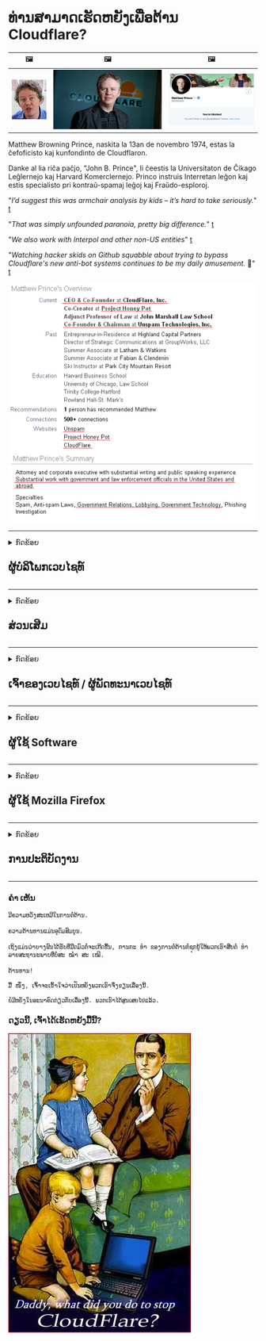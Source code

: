 # ທ່ານສາມາດເຮັດຫຍັງເພື່ອຕ້ານ Cloudflare?

| 🖼 | 🖼 | 🖼 |
| --- | --- | --- |
| ![](../image/matthew_prince_teen.jpg) | ![](../image/matthew_prince.jpg) | ![](../image/blockedbymatthewprince.jpg) |


Matthew Browning Prince, naskita la 13an de novembro 1974, estas la ĉefoficisto kaj kunfondinto de Cloudflaron.

Danke al lia riĉa paĉjo, "John B. Prince", li ĉeestis la Universitaton de Ĉikago Leĝlernejo kaj Harvard Komerclernejo.
Princo instruis Interretan leĝon kaj estis specialisto pri kontraŭ-spamaj leĝoj kaj Fraŭdo-esploroj.


"*I’d suggest this was armchair analysis by kids – it’s hard to take seriously.*" [t](https://www.theguardian.com/technology/2015/nov/19/cloudflare-accused-by-anonymous-helping-isis)

"*That was simply unfounded paranoia, pretty big difference.*"  [t](https://twitter.com/xxdesmus/status/992757936123359233)

"*We also work with Interpol and other non-US entities*" [t](https://twitter.com/eastdakota/status/1203028504184360960)

"*Watching hacker skids on Github squabble about trying to bypass Cloudflare's new anti-bot systems continues to be my daily amusement.* 🍿" [t](https://twitter.com/eastdakota/status/1273277839102656515)


![](../image/whoismp.jpg)

---


<details>
<summary>ກົດຂ້ອຍ

## ຜູ້ບໍລິໂພກເວບໄຊທ໌
</summary>


- ຖ້າເວັບໄຊທ໌ທີ່ທ່ານມັກໃຊ້ Cloudflare, ບອກພວກເຂົາວ່າຢ່າໃຊ້ Cloudflare.
  - Whining ໃນສື່ສັງຄົມເຊັ່ນເຟສບຸກ, Reddit, Twitter ຫຼື Mastodon ບໍ່ມີຄວາມແຕກຕ່າງຫຍັງເລີຍ. [ການກະທໍາແມ່ນດັງກວ່າ hashtags.](https://twitter.com/phyzonloop/status/1274132092490862594)
  - ພະຍາຍາມຕິດຕໍ່ຫາເຈົ້າຂອງເວັບໄຊທ໌້ຖ້າທ່ານຕ້ອງການໃຫ້ຕົວເອງມີປະໂຫຍດ.

[Cloudflare ກ່າວ](https://github.com/Eloston/ungoogled-chromium/issues/783):
```
ພວກເຮົາແນະ ນຳ ໃຫ້ທ່ານໄປຫາຜູ້ບໍລິຫານ ສຳ ລັບການບໍລິການສະເພາະຫລືສະຖານທີ່ທີ່ທ່ານ ດຳ ເນີນການແລະແລກປ່ຽນປະສົບການຂອງທ່ານ.
```

[ຖ້າທ່ານບໍ່ຖາມມັນ, ເຈົ້າຂອງເວັບໄຊທ໌ບໍ່ຮູ້ບັນຫານີ້.](../PEOPLE.md)

![](../image/liberapay.jpg)

[ຕົວຢ່າງທີ່ປະສົບຜົນ ສຳ ເລັດ](https://counterpartytalk.org/t/turn-off-cloudflare-on-counterparty-co-plz/164/5).<br>
ເຈົ້າມີປັນຫາບໍ່? [ຍົກສູງສຽງຂອງທ່ານດຽວນີ້.](https://github.com/maraoz/maraoz.github.io/issues/1) ຕົວຢ່າງຂ້າງລຸ່ມນີ້.

```
ທ່ານພຽງແຕ່ຊ່ວຍເຫຼືອການກວດສອບຂອງບໍລິສັດແລະການເຝົ້າລະວັງມະຫາຊົນ.
http://crimeflare.eu.org
```

```
ເວບໄຊທ໌ຂອງທ່ານແມ່ນຢູ່ໃນສວນເອກະຊົນຂອງ CloudFlare ທີ່ມີຄວາມເປັນສ່ວນຕົວ - ສວຍໃຊ້ ໜ້າ ທີ່.
http://crimeflare.eu.org
```

- ໃຊ້ເວລາບາງເວລາເພື່ອອ່ານນະໂຍບາຍຄວາມເປັນສ່ວນຕົວຂອງເວບໄຊທ໌.
  - ຖ້າເວັບໄຊທ໌ຢູ່ຫລັງ Cloudflare ຫຼືເວັບໄຊທ໌ແມ່ນໃຊ້ບໍລິການທີ່ເຊື່ອມຕໍ່ກັບ Cloudflare.

ມັນຕ້ອງອະທິບາຍວ່າ "Cloudflare" ແມ່ນຫຍັງ, ແລະຂໍອະນຸຍາດແບ່ງປັນຂໍ້ມູນຂອງທ່ານກັບ Cloudflare. ການບໍ່ເຮັດເຊັ່ນນັ້ນຈະສົ່ງຜົນໃຫ້ເກີດການລະເມີດຄວາມໄວ້ວາງໃຈແລະເວບໄຊທ໌ທີ່ຄວນຖາມ.

[ຕົວຢ່າງນະໂຍບາຍຄວາມເປັນສ່ວນຕົວທີ່ຍອມຮັບໄດ້ຢູ່ນີ້](https://archive.is/bDlTz) ("Subprocessors" > "Entity Name")

```
ຂ້ອຍໄດ້ອ່ານນະໂຍບາຍຄວາມເປັນສ່ວນຕົວຂອງເຈົ້າແລະຂ້ອຍບໍ່ສາມາດຊອກຫາ ຄຳ ສັບ Cloudflare.
ຂ້ອຍປະຕິເສດທີ່ຈະແບ່ງປັນຂໍ້ມູນກັບເຈົ້າຖ້າເຈົ້າຍັງສືບຕໍ່ປ້ອນຂໍ້ມູນຂອງຂ້ອຍໃຫ້ Cloudflare.
http://crimeflare.eu.org
```

ນີ້ແມ່ນຕົວຢ່າງຂອງນະໂຍບາຍຄວາມເປັນສ່ວນຕົວເຊິ່ງບໍ່ມີ ຄຳ ວ່າ Cloudflare.
[Liberland Jobs](https://archive.is/daKIr) [privacy policy](https://docsend.com/view/feiwyte):

![](../image/cfwontobey.jpg)

Cloudflare ມີນະໂຍບາຍຄວາມເປັນສ່ວນຕົວຂອງພວກເຂົາເອງ.
[Cloudflare ຮັກປະຊາຊົນ doxxing.](https://www.reddit.com/r/GamerGhazi/comments/2s64fe/be_wary_reporting_to_cloudflare/)

ນີ້ແມ່ນຕົວຢ່າງທີ່ດີ ສຳ ລັບແບບຟອມລົງທະບຽນຂອງເວບໄຊທ໌.
AFAIK, ເວັບໄຊທ໌ສູນເຮັດສິ່ງນີ້. ທ່ານຈະໄວ້ວາງໃຈພວກເຂົາບໍ?

```
ໂດຍການກົດປຸ່ມ "ລົງທະບຽນ XYZ", ທ່ານຕົກລົງເຫັນດີກັບເງື່ອນໄຂການໃຫ້ບໍລິການແລະຖະແຫຼງການຄວາມເປັນສ່ວນຕົວຂອງພວກເຮົາ.
ທ່ານຍັງຕົກລົງເຫັນດີທີ່ຈະແບ່ງປັນຂໍ້ມູນຂອງທ່ານກັບ Cloudflare ແລະຍັງເຫັນດີກັບຖະແຫຼງການຄວາມເປັນສ່ວນຕົວຂອງ cloudflare.
ຖ້າ Cloudflare ຮົ່ວຂໍ້ມູນຂອງທ່ານຫຼືຈະບໍ່ປ່ອຍໃຫ້ທ່ານເຊື່ອມຕໍ່ກັບເຊີບເວີຂອງພວກເຮົາ, ມັນບໍ່ແມ່ນຄວາມຜິດຂອງພວກເຮົາ. [*]

[ ລົງ​ທະ​ບຽນ ] [ ຂ້ອຍບໍ່ເຫັນດີ ນຳ ]
```
[*] [PEOPLE.md](../PEOPLE.md)


- ພະຍາຍາມຢ່າໃຊ້ບໍລິການຂອງພວກເຂົາ. ຈື່ໄວ້ວ່າທ່ານ ກຳ ລັງຖືກຕິດຕາມໂດຍ Cloudflare.
  - ["I'm in your TLS, sniffin' your passworz"](../image/iminurtls.jpg)

- ຄົ້ນຫາເວັບໄຊທ໌ອື່ນໆ. ມີທາງເລືອກແລະໂອກາດໃນອິນເຕີເນັດ!

- ຊັກຊວນ ໝູ່ ເພື່ອນຂອງທ່ານໃຫ້ໃຊ້ Tor ໃນແຕ່ລະມື້.
  - ການປິດບັງຊື່ຄວນເປັນມາດຕະຖານຂອງອິນເຕີເນັດເປີດ!
  - [ຈົ່ງສັງເກດວ່າໂຄງການ Tor ບໍ່ມັກໂຄງການນີ້.](../HISTORY.md)

</details>

------

<details>
<summary>ກົດຂ້ອຍ

## ສ່ວນເສີມ
</summary>

- ຖ້າໂປຣແກຣມທ່ອງເວັບຂອງທ່ານແມ່ນ Firefox, Tor Browser, ຫຼື Ungoogled Chromium ໃຊ້ ໜຶ່ງ ໃນສິ່ງທີ່ກ່າວມາຂ້າງລຸ່ມນີ້.
  - ຖ້າທ່ານຕ້ອງການເພີ່ມ add-on ໃໝ່ ອື່ນໆໃຫ້ຖາມກ່ຽວກັບມັນກ່ອນ.


| ຊື່ | ນັກພັດທະນາ | ສະ ໜັບ ສະ ໜູນ | ສາມາດບລັອກໄດ້ | ສາມາດແຈ້ງໃຫ້ຊາບ | Chrome |
| -------- | -------- | -------- | -------- | -------- | -------- |
| [Bloku Cloudflaron MITM-Atakon](../subfiles/about.bcma.md) | #Addon | [ ? ](http://crimeflare.eu.org/) | **ແມ່ນແລ້ວ**     | **ແມ່ນແລ້ວ**     |  **ແມ່ນແລ້ວ** |
| [Ĉu ligoj estas vundeblaj al MITM-atako?](../subfiles/about.ismm.md) | #Addon | [ ? ](http://crimeflare.eu.org/) | ບໍ່     | **ແມ່ນແລ້ວ**     |  **ແມ່ນແລ້ວ** |
| [Ĉu ĉi tiuj ligoj blokos Tor-uzanton?](../subfiles/about.isat.md) | #Addon | [ ? ](http://crimeflare.eu.org/) | ບໍ່     | **ແມ່ນແລ້ວ**     |  **ແມ່ນແລ້ວ** |
| [Block Cloudflare MITM Attack](https://trac.torproject.org/projects/tor/attachment/ticket/24351/block_cloudflare_mitm_attack-1.0.14.1-an%2Bfx.xpi)<br>[**DELETED BY TOR PROJECT**](../HISTORY.md) | nullius | [ ? ](../tool/block_cloudflare_mitm_fx), [Link](http://crimeflare.eu.org/) | **ແມ່ນແລ້ວ**     | **ແມ່ນແລ້ວ**     |  ບໍ່ |
| [TPRB](http://34ahehcli3epmhbu2wbl6kw6zdfl74iyc4vg3ja4xwhhst332z3knkyd.onion/) | Sw | [ ? ](http://34ahehcli3epmhbu2wbl6kw6zdfl74iyc4vg3ja4xwhhst332z3knkyd.onion/) | **ແມ່ນແລ້ວ**     | **ແມ່ນແລ້ວ**     |  ບໍ່ |
| [Detect Cloudflare](https://addons.mozilla.org/en-US/firefox/addon/detect-cloudflare/) | Frank Otto | [ ? ](https://github.com/traktofon/cf-detect) | ບໍ່     | **ແມ່ນແລ້ວ**     |  ບໍ່ |
| [True Sight](https://addons.mozilla.org/en-US/firefox/addon/detect-cloudflare-plus/) | claustromaniac | [ ? ](https://github.com/claustromaniac/detect-cloudflare-plus) | ບໍ່     | **ແມ່ນແລ້ວ**     |  ບໍ່ |
| [Which Cloudflare datacenter am I visiting?](https://addons.mozilla.org/en-US/firefox/addon/cf-pop/) | 依云 | [ ? ](https://github.com/lilydjwg/cf-pop) | ບໍ່     | **ແມ່ນແລ້ວ**     |  ບໍ່ |


- "Decentraleyes" ສາມາດຢຸດການເຊື່ອມຕໍ່ກັບ "CDNJS (Cloudflare)".
  - ມັນປ້ອງກັນການຮ້ອງຂໍຫຼາຍຢ່າງຈາກການເຂົ້າເຖິງເຄືອຂ່າຍ, ແລະໃຫ້ບໍລິການເອກະສານໃນທ້ອງຖິ່ນເພື່ອຮັກສາເວັບໄຊທ໌ຕ່າງໆຈາກການແຕກແຍກ.
  - ນັກພັດທະນາຕອບ: "[very concerning indeed](https://github.com/Synzvato/decentraleyes/issues/236#issuecomment-352049501)", "[widespread usage severely centralizes the web](https://github.com/Synzvato/decentraleyes/issues/251#issuecomment-366752049)"

- [ທ່ານຍັງສາມາດເອົາຫຼືບໍ່ໄວ້ວາງໃຈໃບຢັ້ງຢືນ Cloudflare ຈາກໃບຢັ້ງຢືນສິດອໍານາດຂອງທ່ານ (CA).](https://www.ssl.com/how-to/remove-root-certificate-firefox/)

</details>

------

<details>
<summary>ກົດຂ້ອຍ

## ເຈົ້າຂອງເວບໄຊທ໌ / ຜູ້ພັດທະນາເວບໄຊທ໌
</summary>


![](../image/word_cloudflarefree.jpg)

- ຢ່າໃຊ້ວິທີແກ້ໄຂ Cloudflare, ໄລຍະເວລາ.
  - ທ່ານສາມາດເຮັດໄດ້ດີກ່ວານັ້ນ, ແມ່ນບໍ? [ນີ້ແມ່ນວິທີການລຶບການສະ ໝັກ ໃຊ້, ແຜນການ, ໂດເມນຫລືບັນຊີ Cloudflare.](https://support.cloudflare.com/hc/en-us/articles/200167776-Removing-subscriptions-plans-domains-or-accounts)

| 🖼 | 🖼 |
| --- | --- |
| ![](../image/htmlalertcloudflare.jpg) | ![](../image/htmlalertcloudflare2.jpg) |

- ຕ້ອງການລູກຄ້າຫຼາຍບໍ? ທ່ານຮູ້ສິ່ງທີ່ຕ້ອງເຮັດ. Hint ແມ່ນ "ເສັ້ນຂ້າງເທິງ".
  - [ສະບາຍດີ, ທ່ານຂຽນວ່າ "ພວກເຮົາເອົາໃຈໃສ່ຄວາມເປັນສ່ວນຕົວຂອງທ່ານຢ່າງຈິງຈັງ" ແຕ່ຂ້າພະເຈົ້າໄດ້ຮັບຂໍ້ຜິດພາດ "403 Forbidden Anonymous Proxy ບໍ່ອະນຸຍາດ".](https://it.slashdot.org/story/19/02/19/0033255/stop-saying-we-take-your-privacy-and-security-seriously) ເປັນຫຍັງທ່ານຈຶ່ງຕັນ Tor Or VPN? ແລະເປັນຫຍັງທ່ານຈຶ່ງຂັດຂວາງອີເມວຊົ່ວຄາວ?

![](../image/anonexist.jpg)

- ການນໍາໃຊ້ Cloudflare ຈະເພີ່ມໂອກາດທີ່ຈະຫຼຸດລົງ. ນັກທ່ອງທ່ຽວບໍ່ສາມາດເຂົ້າເບິ່ງເວັບໄຊທ໌້ຂອງທ່ານໄດ້ຖ້າວ່າເຄື່ອງແມ່ຂ່າຍຂອງທ່ານຫຼຸດລົງຫຼື Cloudflare ຫຼຸດລົງ.
  - [ທ່ານເຄີຍຄິດວ່າ Cloudflare ບໍ່ເຄີຍລົ້ມລົງບໍ?](https://www.ibtimes.com/cloudflare-down-not-working-sites-producing-504-gateway-timeout-errors-2618008) [Another](https://twitter.com/Jedduff/status/1097875615997399040) [sample](https://twitter.com/search?f=tweets&vertical=default&q=Cloudflare%20is%20having%20problems). [Need more](../PEOPLE.md)?

![](../image/cloudflareinternalerror.jpg)

- ການໃຊ້ Cloudflare ເພື່ອເປັນຕົວແທນໃຫ້ "ບໍລິການ API" ຂອງທ່ານ, "ໂປແກຼມປັບປຸງໂປແກຼມໂປແກຼມອັບເດດໂປແກຼມ" ຫຼື "ອາຫານ RSS" ຈະເປັນອັນຕະລາຍຕໍ່ລູກຄ້າຂອງທ່ານ. ລູກຄ້າໄດ້ໂທຫາທ່ານແລະເວົ້າວ່າ "ຂ້ອຍບໍ່ສາມາດໃຊ້ API ຂອງເຈົ້າອີກຕໍ່ໄປ", ແລະເຈົ້າກໍ່ບໍ່ຮູ້ວ່າຈະມີຫຍັງເກີດຂື້ນ. Cloudflare ສາມາດສະກັດກັ້ນລູກຄ້າຂອງທ່ານຢ່າງງຽບໆ. ທ່ານຄິດວ່າມັນບໍ່ເປັນຫຍັງບໍ?
  - ມີລູກຄ້າຜູ້ອ່ານ RSS ຫຼາຍຄົນແລະບໍລິການ online Reader RSS. ເປັນຫຍັງທ່ານຈຶ່ງເຜີຍແຜ່ອາຫານ RSS ຖ້າທ່ານບໍ່ອະນຸຍາດໃຫ້ຄົນມາສະ ໝັກ?

![](../image/rssfeedovercf.jpg)

- ທ່ານຕ້ອງການໃບຢັ້ງຢືນ HTTPS ບໍ? ໃຊ້ "Let's Encrypt" ຫຼືພຽງແຕ່ຊື້ມັນຈາກບໍລິສັດ CA.

- ທ່ານຕ້ອງການ server DNS ບໍ? ບໍ່ສາມາດຕັ້ງຄ່າເຊີຟເວີຂອງທ່ານເອງບໍ? ແນວໃດກ່ຽວກັບພວກມັນ: [Hurricane Electric Free DNS](https://dns.he.net/), [Dyn.com](https://dyn.com/dns/), [1984 Hosting](https://www.1984hosting.com/), [Afraid.Org (ຜູ້ບໍລິຫານຈະລຶບບັນຊີຂອງທ່ານຖ້າທ່ານໃຊ້ TOR)](https://freedns.afraid.org/)

- ຊອກຫາບໍລິການໂຮດຕິ້ງບໍ? ຟຣີເທົ່ານັ້ນບໍ? ແນວໃດກ່ຽວກັບພວກມັນ: [Onion Service](http://vww6ybal4bd7szmgncyruucpgfkqahzddi37ktceo3ah7ngmcopnpyyd.onion/en/security/network-security/tor/onionservices-best-practices), [Free Web Hosting Area](https://freewha.com/), [Autistici/Inventati Web Site Hosting](https://www.autinv5q6en4gpf4.onion/services/website), [Github Pages](https://pages.github.com/), [Surge](https://surge.sh/)
  - [ທາງເລືອກໃນການ Cloudflare](../subfiles/cloudflare-alternatives.md)

- ທ່ານ ກຳ ລັງໃຊ້ "cloudflare-ipfs.com" ບໍ? [ທ່ານຮູ້ບໍວ່າ Cloudflare IPFS ບໍ່ດີບໍ?](../PEOPLE.md)

- ຕິດຕັ້ງ Firewall Web Application ເຊັ່ນ OWASP ແລະ Fail2Ban ໃນ server ຂອງທ່ານແລະ ກຳ ນົດມັນໃຫ້ຖືກຕ້ອງ.
  - ການສະກັດກັ້ນ Tor ບໍ່ແມ່ນທາງອອກ. ຢ່າລົງໂທດທຸກຄົນ ສຳ ລັບຜູ້ໃຊ້ທີ່ບໍ່ດີນ້ອຍໆ.

- ປ່ຽນເສັ້ນທາງຫລືສະກັດຜູ້ໃຊ້ "Cloudflare Warp" ຈາກການເຂົ້າເຖິງເວັບໄຊທ໌ຂອງທ່ານ. ແລະໃຫ້ເຫດຜົນຖ້າທ່ານສາມາດ.

> ລາຍຊື່ IP: "[ລະດັບ IP ຂອງ Cloudflare ໃນປະຈຸບັນ](cloudflare_inc/)"

> A: ພຽງແຕ່ກີດຂວາງພວກມັນ

```
server {
...
deny 173.245.48.0/20;
deny 103.21.244.0/22;
deny 103.22.200.0/22;
deny 103.31.4.0/22;
deny 141.101.64.0/18;
deny 108.162.192.0/18;
deny 190.93.240.0/20;
deny 188.114.96.0/20;
deny 197.234.240.0/22;
deny 198.41.128.0/17;
deny 162.158.0.0/15;
deny 104.16.0.0/12;
deny 172.64.0.0/13;
deny 131.0.72.0/22;
deny 2400:cb00::/32;
deny 2606:4700::/32;
deny 2803:f800::/32;
deny 2405:b500::/32;
deny 2405:8100::/32;
deny 2a06:98c0::/29;
deny 2c0f:f248::/32;
...
}
```

> B: ປ່ຽນເສັ້ນທາງໄປຫາ ໜ້າ ເຕືອນ

```
http {
...
geo $iscf {
default 0;
173.245.48.0/20 1;
103.21.244.0/22 1;
103.22.200.0/22 1;
103.31.4.0/22 1;
141.101.64.0/18 1;
108.162.192.0/18 1;
190.93.240.0/20 1;
188.114.96.0/20 1;
197.234.240.0/22 1;
198.41.128.0/17 1;
162.158.0.0/15 1;
104.16.0.0/12 1;
172.64.0.0/13 1;
131.0.72.0/22 1;
2400:cb00::/32 1;
2606:4700::/32 1;
2803:f800::/32 1;
2405:b500::/32 1;
2405:8100::/32 1;
2a06:98c0::/29 1;
2c0f:f248::/32 1;
}
...
}

server {
...
if ($iscf) {rewrite ^ https://example.com/cfwsorry.php;}
...
}

<?php
header('HTTP/1.1 406 Not Acceptable');
echo <<<CLOUDFLARED
Thank you for visiting ourwebsite.com!<br />
We are sorry, but we can't serve you because your connection is being intercepted by Cloudflare.<br />
Please read http://crimeflare.eu.org for more information.<br />
CLOUDFLARED;
die();
```

- ຕັ້ງຄ່າ Tor Onion Service ຫລື I2P insite ຖ້າທ່ານເຊື່ອໃນອິດສະລະພາບແລະຍິນດີຕ້ອນຮັບຜູ້ໃຊ້ທີ່ບໍ່ລະບຸຊື່.

- ຂໍ ຄຳ ແນະ ນຳ ຈາກຜູ້ປະຕິບັດງານເວບໄຊທ໌ Clearnet / Tor ຄູ່ອື່ນໆແລະສ້າງ ໝູ່ ທີ່ບໍ່ຮູ້ຈັກ!

</details>

------

<details>
<summary>ກົດຂ້ອຍ

## ຜູ້ໃຊ້ Software
</summary>


- Discord ກຳ ລັງໃຊ້ CloudFlare. ທາງເລືອກອື່ນບໍ? ພວກເຮົາແນະ ນຳ [**Briar** (Android)](https://f-droid.org/en/packages/org.briarproject.briar.android/), [Ricochet (PC)](https://ricochet.im/), [Tox + Tor (Android/PC)](https://tox.chat/download.html)
  - Briar ປະກອບມີ daemon Tor ດັ່ງນັ້ນທ່ານບໍ່ ຈຳ ເປັນຕ້ອງຕິດຕັ້ງ Orbot.
  - ນັກພັດທະນາ Qwtch, Open ຄວາມເປັນສ່ວນຕົວ, ໄດ້ລົບລ້າງໂຄງການ stop_cloudflare ຈາກບໍລິການ git ຂອງພວກເຂົາໂດຍບໍ່ຕ້ອງແຈ້ງ.

- ຖ້າທ່ານໃຊ້ Debian GNU / Linux, ຫລືອະນຸພັນໃດໆ, ລົງທະບຽນ: [bug #831835](https://bugs.debian.org/cgi-bin/bugreport.cgi?bug=831835). ແລະຖ້າທ່ານສາມາດ, ຊ່ວຍກວດພິສູດຄວາມຜິດປົກກະຕິ, ແລະຊ່ວຍໃຫ້ຜູ້ດູແລຮັກສາຂໍ້ສະຫຼຸບທີ່ຖືກຕ້ອງວ່າມັນຄວນຈະຍອມຮັບຫຼືບໍ່.

- ແນະ ນຳ ຕົວທ່ອງເວັບເຫລົ່ານີ້ສະ ເໝີ.

| ຊື່ | ນັກພັດທະນາ | ສະ ໜັບ ສະ ໜູນ | ຄຳ ເຫັນ |
| -------- | -------- | -------- | -------- |
| [Ungoogled-Chromium](https://ungoogled-software.github.io/ungoogled-chromium-binaries/) | Eloston | [ ? ](https://github.com/Eloston/ungoogled-chromium) | PC (Win, Mac, Linux)  _!Tor_ |
| [Bromite](https://www.bromite.org/fdroid) | Bromite | [ ? ](https://github.com/bromite/bromite/issues) | Android  _!Tor_ |
| [Tor Browser](https://www.torproject.org/download/) | Tor Project | [ ? ](https://support.torproject.org/) | PC (Win, Mac, Linux)  _Tor_|
| [Tor Browser Android](https://www.torproject.org/download/) | Tor Project | [ ? ](https://support.torproject.org/) | Android  _Tor_|
| [Onion Browser](https://itunes.apple.com/us/app/onion-browser/id519296448?mt=8) | Mike Tigas | [ ? ](https://github.com/OnionBrowser/OnionBrowser/issues) | Apple iOS  _Tor_|
| [GNU/Icecat](https://www.gnu.org/software/gnuzilla/) | GNU | [ ? ](https://www.gnu.org/software/gnuzilla/) | PC (Linux) |
| [IceCatMobile](https://f-droid.org/en/packages/org.gnu.icecat/) | GNU | [ ? ](https://lists.gnu.org/mailman/listinfo/bug-gnuzilla) | Android |
| [Iridium Browser](https://iridiumbrowser.de/about/) | Iridium | [ ? ](https://github.com/iridium-browser/iridium-browser/) | PC (Win, Mac, Linux, OpenBSD) |


ຄວາມເປັນສ່ວນຕົວຂອງຊອບແວອື່ນໆແມ່ນບໍ່ສົມບູນ. ນີ້ບໍ່ໄດ້ ໝາຍ ຄວາມວ່າໂປຣແກຣມທ່ອງເວັບ Tor ແມ່ນ "ສົມບູນແບບ".
ມັນບໍ່ມີຄວາມປອດໄພ 100% ຫລືຄວາມເປັນສ່ວນຕົວ 100% ໃນອິນເຕີເນັດແລະເຕັກໂນໂລຢີ.

- ບໍ່ຕ້ອງການໃຊ້ Tor ບໍ? ທ່ານສາມາດໃຊ້ໂປແກຼມ browser ໃດກໍ່ໄດ້ດ້ວຍ Tor daemon.
  - [ໃຫ້ສັງເກດວ່າໂຄງການ Tor ບໍ່ມັກແບບນີ້.](https://support.torproject.org/tbb/tbb-9/) ໃຊ້ Tor Browser ຖ້າທ່ານສາມາດເຮັດໄດ້.
- [ວິທີການໃຊ້ Chromium ກັບ Tor](../subfiles/chromium_tor.md)


ໃຫ້ເວົ້າກ່ຽວກັບຄວາມເປັນສ່ວນຕົວຂອງຊອບແວອື່ນໆ.

- [ຖ້າທ່ານຕ້ອງການໃຊ້ Firefox ແທ້ໆ, ເລືອກ "Firefox ESR".](https://www.mozilla.org/en-US/firefox/organizations/)
  - [Firefox - Spyware Watchdog](https://spyware.neocities.org/articles/firefox.html)
  - [Firefox ປະຕິເສດ ຄຳ ເວົ້າທີ່ບໍ່ເສຍຄ່າ, ຫ້າມ ຄຳ ເວົ້າທີ່ບໍ່ເສຍຄ່າ](https://web.archive.org/web/20200423010026/https://reclaimthenet.org/firefox-rejects-free-speech-bans-free-speech-commenting-plugin-dissenter-from-its-extensions-gallery/)
  - ["100+ downvotes. ມັນເບິ່ງຄືວ່າຢາກຂໍໃຫ້ບໍລິສັດຊອບແວຕິດກັບ ... ຊອບແວແມ່ນພຽງແຕ່ຫຼາຍເກີນໄປໃນມື້ນີ້."](https://old.reddit.com/r/firefox/comments/gutdiw/weve_got_work_to_do_the_mozilla_blog/fslbbb6/)
  - [ເອີ, ເປັນຫຍັງ Firefox ຈຶ່ງສະແດງການເຊື່ອມຕໍ່ທີ່ໄດ້ຮັບການສະ ໜັບ ສະ ໜູນ ໃນແຖບ URL ຂອງຂ້ອຍ?](https://www.reddit.com/r/firefox/comments/jybx2w/uh_why_is_firefox_showing_me_sponsored_links_in/)
  - [Mozilla - Devil Incarnate](https://digdeeper.neocities.org/ghost/mozilla.html)

- [ຈື່ໄວ້ວ່າ Mozilla ກຳ ລັງໃຊ້ບໍລິການ Cloudflare.](https://www.robtex.com/dns-lookup/www.mozilla.org) [ພວກເຂົາຍັງໃຊ້ບໍລິການ DNS ຂອງ Cloudflare ໃນຜະລິດຕະພັນຂອງພວກເຂົາ.](https://www.theregister.co.uk/2018/03/21/mozilla_testing_dns_encryption/)

- [Mozilla ປະຕິເສດປີ້ຍົນນີ້ຢ່າງເປັນທາງການ.](https://bugzilla.mozilla.org/show_bug.cgi?id=1426618)

- [Firefox Focus ເປັນເລື່ອງຕະຫລົກ.](https://github.com/mozilla-mobile/focus-android/issues/1743) [ພວກເຂົາສັນຍາວ່າຈະປິດ telemetry ແຕ່ພວກເຂົາປ່ຽນມັນ.](https://github.com/mozilla-mobile/focus-android/issues/4210)

- [ນັກພັດທະນາ PaleMoon / Basilisk ຮັກ Cloudflare.](https://github.com/mozilla-mobile/focus-android/issues/1743#issuecomment-345993097)
  - [Archive Server ຂອງ Pale Moon ໄດ້ຖືກແຮັກແລະເຜີຍແຜ່ມັນແວເປັນເວລາ 18 ເດືອນ](https://www.reddit.com/r/privacytoolsIO/comments/cc808y/pale_moons_archive_server_hacked_and_spread/)
  - ລາວຍັງກຽດຊັງຜູ້ໃຊ້ Tor - "[ປ່ອຍໃຫ້ມັນເປັນສັດຕູຕໍ່ Tor. ຂ້ອຍຄິດວ່າສະຖານທີ່ສ່ວນໃຫຍ່ຄວນເປັນສັດຕູຕໍ່ Tor ພິຈາລະນາປັດໄຈການລ່ວງລະເມີດທີ່ສູງທີ່ສຸດຂອງມັນ.](https://github.com/yacy/yacy_search_server/issues/314#issuecomment-565932097)"

- [Waterfox ມີບັນຫາ "ໂທລະສັບກັບບ້ານ" ທີ່ຮ້າຍແຮງ](https://spyware.neocities.org/articles/waterfox.html)

- [Google Chrome ແມ່ນສະປາຍແວ.](https://www.gnu.org/proprietary/malware-google.en.html)
  - [Google ແບ່ງປັນກິດຈະ ກຳ ຂອງທ່ານ.](https://spyware.neocities.org/articles/chrome.html)

- [SRWare Iron ເຮັດໃຫ້ມີການເຊື່ອມຕໍ່ກັບໂທລະສັບຫລາຍເກີນໄປ.](https://spyware.neocities.org/articles/iron.html) ມັນຍັງເຊື່ອມຕໍ່ກັບໂດເມນ google.

- [Brave Browser whitelist ຜູ້ຕິດຕາມເຟສບຸກ / Twitter.](https://www.bleepingcomputer.com/news/security/facebook-twitter-trackers-whitelisted-by-brave-browser/)
  - [ນີ້ແມ່ນບັນຫາຫຼາຍ.](https://spyware.neocities.org/articles/brave.html)
  - [ບັດປະສົມພັນທະມິດ binance](https://twitter.com/cryptonator1337/status/1269594587716374528)

- [Microsoft Edge ຊ່ວຍໃຫ້ Facebook ສາມາດແລ່ນ Flash code ຢູ່ເບື້ອງຫຼັງຂອງຜູ້ໃຊ້.](https://www.zdnet.com/article/microsoft-edge-lets-facebook-run-flash-code-behind-users-backs/)

- [Vivaldi ບໍ່ເຄົາລົບຄວາມເປັນສ່ວນຕົວຂອງທ່ານ.](https://spyware.neocities.org/articles/vivaldi.html)

- [ລະດັບສະປາຍແວ spyware: ສູງທີ່ສຸດ](https://spyware.neocities.org/articles/opera.html)

- Apple iOS: [ທ່ານບໍ່ຄວນໃຊ້ລະບົບ iOS ເລີຍ, ສ່ວນໃຫຍ່ແມ່ນຍ້ອນມັນເປັນມັນແວ.](https://www.gnu.org/proprietary/malware-apple.html)

ເພາະສະນັ້ນພວກເຮົາຂໍແນະ ນຳ ຕາຕະລາງຂ້າງເທິງເທົ່ານັ້ນ. ບໍ່​ມີ​ຫຍັງ​ອີກ.

</details>

------

<details>
<summary>ກົດຂ້ອຍ

## ຜູ້ໃຊ້ Mozilla Firefox
</summary>


- "Firefox Nightly" ຈະສົ່ງຂໍ້ມູນລະດັບ debug ໄປຫາ server ຂອງ Mozilla ໂດຍບໍ່ຕ້ອງເລືອກວິທີການ.
  - [ເຊີຟເວີ Mozilla ກຳ ລັງຖືກ Cloudflare](https://www.digwebinterface.com/?hostnames=www.mozilla.org%0D%0Amozilla.cloudflare-dns.com&type=&ns=resolver&useresolver=8.8.4.4&nameservers=)

- ມັນເປັນໄປໄດ້ທີ່ຈະຫ້າມ Firefox ເຊື່ອມຕໍ່ກັບເຊີບເວີ Mozilla.
  - [ຄູ່ມືກ່ຽວກັບແບບແຜນນະໂຍບາຍຂອງ Moz](https://github.com/mozilla/policy-templates/blob/master/README.md)
  - ຈື່ໄວ້ວ່າເຄັດລັບນີ້ອາດຈະຢຸດເຮັດວຽກໃນຮຸ່ນຕໍ່ມາເພາະວ່າ Mozilla ມັກບັນຊີຂາວຕົວເອງ.
  - ໃຊ້ Firewall ແລະ DNS filter ເພື່ອກີດຂວາງພວກມັນ ໝົດ.

"`/distribution/policies.json`"

>     "WebsiteFilter": {
> 		"Block": [
> 		"*://*.mozilla.com/*",
> 		"*://*.mozilla.net/*",
> 		"*://*.mozilla.org/*",
> 		"*://webcompat.com/*",
> 		"*://*.firefox.com/*",
> 		"*://*.thunderbird.net/*",
> 		"*://*.cloudflare.com/*"
> 		]
>     },


- ~~ລາຍງານຂໍ້ບົກພ່ອງຂອງຕົວຕິດຕາມຂອງ mozilla, ບອກພວກເຂົາວ່າຢ່າໃຊ້ Cloudflare.~~ ມີບົດລາຍງານກ່ຽວກັບຂໍ້ບົກພ່ອງກ່ຽວກັບ bugzilla. ປະຊາຊົນຈໍານວນຫຼາຍໄດ້ຖືກເຜີຍແຜ່ຄວາມກັງວົນຂອງພວກເຂົາ, ເຖິງຢ່າງໃດກໍ່ຕາມຂໍ້ບົກຜ່ອງດັ່ງກ່າວຖືກປິດບັງໂດຍຜູ້ບໍລິຫານໃນປີ 2018

- ທ່ານສາມາດປິດ DoH ໃນ Firefox.
  - [ປ່ຽນຜູ້ໃຫ້ບໍລິການ DNS ຂອງ firefox ໃນຕອນຕົ້ນ](../subfiles/change-firefox-dns.md)

![](../image/firefoxdns.jpg)

- [ຖ້າທ່ານຕ້ອງການໃຊ້ DNS ທີ່ບໍ່ແມ່ນ ISP, ພິຈາລະນາໃຊ້ບໍລິການ DNS OpenNIC Tier2 DNS ຫຼືບໍລິການ DNS ທີ່ບໍ່ແມ່ນ Cloudflare.](https://wiki.opennic.org/start)
![](../image/opennic.jpg)
  - ຕັນ Cloudflare ກັບ DNS. [Crimeflare DNS](https://dns.crimeflare.eu.org/)

- ທ່ານສາມາດໃຊ້ Tor ເປັນຕົວແກ້ໄຂບັນຫາ DNS. [ຖ້າທ່ານບໍ່ແມ່ນຜູ້ຊ່ຽວຊານ Tor, ຖາມ ຄຳ ຖາມຢູ່ນີ້.](https://tor.stackexchange.com/)

> **ແນວໃດ?**
> 1. ດາວໂຫລດ Tor ແລະຕິດຕັ້ງມັນໃສ່ຄອມພິວເຕີຂອງທ່ານ.
> 2. ຕື່ມເສັ້ນນີ້ໃສ່ແຟ້ມ "torrc".
> DNSPort 127.0.0.1:53
> 3. Restart Tor.
> 4. ຕັ້ງຄ່າເຊີຟເວີ DNS ຂອງຄອມພິວເຕີຂອງທ່ານໃສ່ "127.0.0.1".

</details>

------

<details>
<summary>ກົດຂ້ອຍ

## ການປະຕິບັດງານ
</summary>


- ບອກຄົນອື່ນທີ່ຢູ່ອ້ອມຮອບທ່ານກ່ຽວກັບອັນຕະລາຍຂອງ Cloudflare.

- [ຊ່ວຍປັບປຸງຫໍສະມຸດແຫ່ງນີ້.](http://crimeflare.eu.org)
  - ທັງບັນຊີລາຍຊື່, ການໂຕ້ຖຽງກັບມັນແລະລາຍລະອຽດ.

- [ເກັບເອກະສານແລະເຜີຍແຜ່ສາທາລະນະຫຼາຍບ່ອນທີ່ມີຫຍັງຜິດພາດກັບ Cloudflare (ແລະບໍລິສັດທີ່ຄ້າຍຄືກັນ), ໃຫ້ແນ່ໃຈວ່າຈະກ່າວເຖິງຫໍສະມຸດແຫ່ງນີ້ເມື່ອທ່ານເຮັດແນວນັ້ນ](http://crimeflare.eu.org) :)

- ເອົາຄົນເຂົ້າໃຊ້ Tor ໂດຍໃຊ້ຄ່າເລີ່ມຕົ້ນດັ່ງນັ້ນພວກເຂົາສາມາດປະສົບກັບເວັບຈາກມຸມມອງຂອງພາກສ່ວນຕ່າງໆຂອງໂລກ.

- ເລີ່ມຕົ້ນກຸ່ມ, ໃນສື່ສັງຄົມແລະ meatspace, ອຸທິດຕົນເພື່ອປົດປ່ອຍໂລກຈາກ Cloudflare.

- ບ່ອນທີ່ ເໝາະ ສົມ, ເຊື່ອມຕໍ່ກັບກຸ່ມເຫຼົ່ານີ້ຢູ່ໃນຫໍສະມຸດແຫ່ງນີ້ - ນີ້ສາມາດເປັນສະຖານທີ່ ສຳ ລັບການປະສານງານເຮັດວຽກຮ່ວມກັນເປັນກຸ່ມ.

- [ເລີ່ມຕົ້ນ coop ທີ່ສາມາດສະຫນອງທາງເລືອກທີ່ບໍ່ມີຄວາມຫມາຍຂອງບໍລິສັດກັບ Cloudflare.](../subfiles/cloudflare-alternatives.md)

- ໃຫ້ພວກເຮົາຮູ້ກ່ຽວກັບທາງເລືອກອື່ນທີ່ຈະຊ່ວຍຢ່າງ ໜ້ອຍ ໃຫ້ການປ້ອງກັນແບບຫຼາຍຊັ້ນຕໍ່ Cloudflare.

- ຖ້າທ່ານເປັນລູກຄ້າຂອງ Cloudflare, ຕັ້ງຄ່າຄວາມເປັນສ່ວນຕົວຂອງທ່ານ, ແລະລໍຖ້າໃຫ້ພວກເຂົາລະເມີດ.
  - [ຫຼັງຈາກນັ້ນ, ນຳ ພວກເຂົາມາ ດຳ ເນີນຄະດີໃນຂໍ້ຫາລະເມີດຕໍ່ຕ້ານ spam / privacy](https://twitter.com/thexpaw/status/1108424723233419264)

- ຖ້າທ່ານຢູ່ໃນສະຫະລັດອາເມລິກາແລະເວບໄຊທ໌ທີ່ເປັນ ຄຳ ຖາມແມ່ນທະນາຄານຫລືນັກບັນຊີ, ພະຍາຍາມ ນຳ ເອົາຄວາມກົດດັນດ້ານກົດ ໝາຍ ພາຍໃຕ້ກົດ ໝາຍ Gramm-Leach – Bliley, ຫຼືຊາວອາເມລິກາທີ່ມີກົດ ໝາຍ DIsabilities ແລະລາຍງານກັບພວກເຮົາວ່າທ່ານໄດ້ຮັບເທົ່າໃດ .

- ຖ້າເວບໄຊທ໌ແມ່ນເວບໄຊທ໌ຂອງລັດຖະບານ, ພະຍາຍາມ ນຳ ເອົາຄວາມກົດດັນດ້ານກົດ ໝາຍ ພາຍໃຕ້ການປັບປຸງລັດຖະ ທຳ ມະນູນສະບັບທີ 1 ຂອງສະຫະລັດ.

- ຖ້າທ່ານເປັນພົນລະເມືອງສະຫະພາບເອີຣົບ, ຕິດຕໍ່ເວັບໄຊທ໌ເພື່ອສົ່ງຂໍ້ມູນສ່ວນຕົວຂອງທ່ານພາຍໃຕ້ລະບຽບການປົກປ້ອງຂໍ້ມູນທົ່ວໄປ. ຖ້າພວກເຂົາປະຕິເສດທີ່ຈະໃຫ້ຂໍ້ມູນຂອງທ່ານ, ນັ້ນແມ່ນການລະເມີດກົດ ໝາຍ.

- ສຳ ລັບບໍລິສັດທີ່ອ້າງວ່າສະ ເໜີ ການບໍລິການໃນເວບໄຊທ໌ຂອງພວກເຂົາລອງລາຍງານວ່າເປັນ“ ການໂຄສະນາທີ່ບໍ່ຖືກຕ້ອງ” ຕໍ່ອົງການປົກປ້ອງຜູ້ບໍລິໂພກແລະ BBB. ເວັບໄຊທ໌ Cloudflare ແມ່ນບໍລິການໂດຍເຊີຟເວີ Cloudflare.

- [ITU ແນະ ນຳ ໃນສະພາບການຂອງສະຫະລັດອາເມລິກາວ່າ Cloudflare ກຳ ລັງເລີ່ມໃຫຍ່ຂື້ນທີ່ກົດ ໝາຍ ຕ້ານການຄ້າມະນຸດອາດຈະຖືກ ນຳ ລົງ.](https://www.itu.int/en/ITU-T/Workshops-and-Seminars/20181218/Documents/Geoff_Huston_Presentation.pdf)

- ມັນເປັນເຫດຜົນທີ່ວ່າ GNU GPL ລຸ້ນ 4 ສາມາດປະກອບມີຂໍ້ ກຳ ນົດຕໍ່ການເກັບຮັກສາລະຫັດແຫຼ່ງທີ່ຢູ່ເບື້ອງຫຼັງການບໍລິການດັ່ງກ່າວ, ຮຽກຮ້ອງໃຫ້ທຸກໆໂປແກຼມ GPLv4 ແລະຕໍ່ມາຢ່າງ ໜ້ອຍ ລະຫັດແຫຼ່ງສາມາດເຂົ້າເຖິງໄດ້ຜ່ານສື່ກາງທີ່ບໍ່ ຈຳ ແນກຜູ້ໃຊ້ Tor.

</details>

------

### ຄຳ ເຫັນ

```
ມີຄວາມຫວັງສະເຫມີໃນການຕໍ່ຕ້ານ.

ຄວາມຕ້ານທານແມ່ນອຸດົມສົມບູນ.

ເຖິງແມ່ນວ່າບາງຜົນໄດ້ຮັບທີ່ມືດມົວກໍ່ຈະເກີດຂື້ນ, ການກະ ທຳ ຂອງການຕໍ່ຕ້ານກໍ່ຊຸກຍູ້ໃຫ້ພວກເຮົາສືບຕໍ່ ທຳ ລາຍສະຖານະພາບທີ່ບໍ່ສະ ໝໍ່າ ສະ ເໝີ.

ຕ້ານທານ!
```

```
ມື້ ໜຶ່ງ, ເຈົ້າຈະເຂົ້າໃຈວ່າເປັນຫຍັງພວກເຮົາຈຶ່ງຂຽນເລື່ອງນີ້.
```

```
ບໍ່ມີຫຍັງໃນອະນາຄົດກ່ຽວກັບເລື່ອງນີ້. ພວກເຮົາໄດ້ສູນເສຍໄປແລ້ວ.
```

### ດຽວນີ້, ເຈົ້າໄດ້ເຮັດຫຍັງມື້ນີ້?


![](../image/stopcf.jpg)

